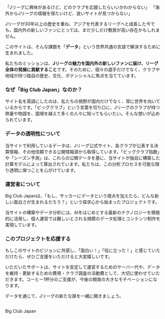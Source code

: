 「Jリーグに興味があるけど、どのクラブを応援したらいいかわからない」
「海外からJリーグの情報を得たいけど、良いサイトが見つからない」

Jリーグが30年以上の歴史を重ね、アジアを代表するリーグへと成長した今でも、国内外の新しいファンにとっては、まだ少しだけ敷居が高い存在かもしれません。

このサイトは、そんな課題を「**データ**」という世界共通の言語で解決するために生まれました。

私たちのミッションは、**Jリーグの魅力を国内外の新しいファンに届け、リーグ全体の発展に貢献すること**です。そのために、個々の選手だけでなく、クラブや地域が持つ独自の歴史、文化、ポテンシャルに焦点を当てています。

### なぜ「Big Club Japan」なのか？

サイト名を英語にしたのは、私たちの視野が国内だけでなく、常に世界を向いているからです。「ビッグクラブ」という言葉を切り口に、Jリーグのクラブが持つ熱量や物語を、国境を越えて多くの人々に知ってもらいたい。そんな想いが込められています。

### データの透明性について

当サイトで利用しているデータは、Jリーグ公式サイト、各クラブが公表する決算情報、その他信頼できる公開情報源から取得しています。「ビッグクラブ指数」や「シーズン予測」は、これらの公開データを基に、当サイトが独自に構築した計算モデルによって算出されています。私たちは、この分析プロセスを可能な限り透明に保つことを心がけています。

### 運営者について

Big Club Japanは、「もし、サッカーにデータという視点を加えたら、どんな新しい面白さが生まれるだろう？」という探求心から始まったプロジェクトです。

当サイトの構築やデータ分析には、AIをはじめとする最新のテクノロジーを積極的に活用し、個人運営では難しいとされる規模のデータ処理とコンテンツ制作を実現しています。

### このプロジェクトを応援する

もしこのサイトのビジョンに共感し、「面白い！」「役に立った！」と感じていただけたら、ぜひご支援をいただけると大変嬉しいです。

いただいたサポートは、サイトを安定して運営するためのサーバー代や、データを維持・更新するための費用・クラブ調査の活動費として、大切に使わせていただきます。コーヒー1杯分のご支援が、今後の開発の大きなモチベーションになります。

データを通じて、Jリーグの新たな扉を一緒に開きましょう。

<br>
Big Club Japan